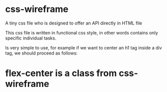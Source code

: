 # css-wireframe
A tiny css file who is designed to offer an API directly in HTML file

This css file is written in functional css style, in other words contains only specific individual tasks.

Is very simple to use, for example if we want to center an h1 tag inside a div tag, we should proceed as follows:

<div class="flex-center">
  <h1>flex-center is a class from css-wireframe</h1>
</div>


